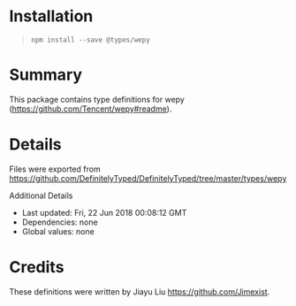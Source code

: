 # Installation
> `npm install --save @types/wepy`

# Summary
This package contains type definitions for wepy (https://github.com/Tencent/wepy#readme).

# Details
Files were exported from https://github.com/DefinitelyTyped/DefinitelyTyped/tree/master/types/wepy

Additional Details
 * Last updated: Fri, 22 Jun 2018 00:08:12 GMT
 * Dependencies: none
 * Global values: none

# Credits
These definitions were written by Jiayu Liu <https://github.com/Jimexist>.
